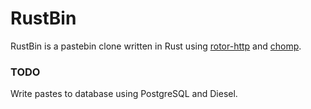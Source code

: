 # RustBin
RustBin is a pastebin clone written in Rust using [rotor-http](https://github.com/tailhook/rotor-http) and [chomp](https://github.com/m4rw3r/chomp).

### TODO
Write pastes to database using PostgreSQL and Diesel.
